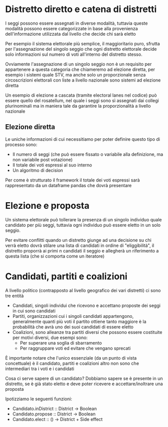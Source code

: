 # Distretto diretto e catena di distretti

I seggi possono essere assegnati in diverse modalità, tuttavia queste modalità possono essere 
categorizzate in base alla provenienza dell'informazione utilizzata dal livello che decide chi sarà 
eletto

Per esempio il sistema elettorale più semplice, il maggioritario puro, sfrutta per l'assegnazione 
del singolo seggio che ogni distretto elettorale decide solo informazioni sul numero di voti 
all'interno del distretto stesso.

Ovviamente l'assegnazione di un singolo seggio non è un requisito per appartenere a questa categoria 
che chiameremo ad elezione diretta, per esempio i sistemi quale STV, ma anche solo un proporzionale 
senza circoscrizioni elettorali con liste a livello nazionale sono sistemi ad elezione diretta

Un esempio di elezione a cascata (tramite electoral lanes nel codice) può essere quello del 
rosatellum, nel quale i seggi sono sì assegnati dai collegi plurinominali ma in maniera tale da 
garantire la proporzionalità a livello nazionale

## Elezione diretta
Le uniche informazioni di cui necessitiamo per poter definire questo tipo di processo sono:

+ Il numero di seggi (che può essere fissato o variabile alla definizione, ma non variabile post 
votazione)
+ Il totale dei voti espressi al suo interno
+ Un algoritmo di decision

Per come è strutturato il framework il totale dei voti espressi sarà rappresentato da un dataframe 
pandas che dovrà presentare 

# Elezione e proposta

Un sistema elettorale può tollerare la presenza di un singolo individuo quale candidato per più 
seggi, tuttavia ogni individuo può essere eletto in un solo seggio.

Per evitare conflitti quando un distretto giunge ad una decisione su chi verrà eletto dovrà stilare 
una lista di candidati in ordine di "eliggibilità", il distretto proporrà ai primi n candidati il
seggio e allegherà un riferimento a questa lista (che si comporta come un iteratore)

# Candidati, partiti e coalizioni

A livello politico (contrapposto al livello geografico dei vari distretti) ci sono tre entità

+ Candidati, singoli individui che ricevono e accettano proposte dei seggi in cui sono candidati
+ Partiti, organizzazioni cui i singoli candidati appartengono, generalmente quanti più voti il 
partito ottiene tanto maggiore è la probabilità che avrà uno dei suoi candidati di essere eletto
+ Coalizioni, sono alleanze tra partiti diversi che possono essere costituite per motivi diversi, 
due esempi sono:
	+ Per superare una soglia di sbarramento
	+ Per raggruppare voti ed evitare che vengano sprecati

È importante notare che l'unico essenziale (da un punto di vista concettuale) è il candidato, partiti
e coalizioni altro non sono che intermediari tra i voti e i candidati

Cosa ci serve sapere di un candidato? Dobbiamo sapere se è presente in un distretto, se è già stato
eletto e deve poter ricevere e accettare/inoltrare una proposta

Ipotizziamo le seguenti funzioni:

+ Candidato.inDistrict :: District -> Boolean
+ Candidato.propose :: District -> Boolean
+ Candidato.elect :: () -> District + Side effect

